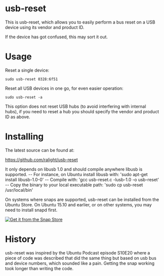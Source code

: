 usb-reset
=========

This is usb-reset, which allows you to easily perform a bus reset on a USB
device using its vendor and product ID.

If the device has got confused, this may sort it out.


Usage
=====

Reset a single device:

    sudo usb-reset 0328:6f51

Reset all USB devices in one go, for even easier operation:

	sudo usb-reset -a

This option does not reset USB hubs (to avoid interfering with internal hubs),
if you need to reset a hub you should specify the vendor and product ID as
above.


Installing
==========

The latest source can be found at:

https://github.com/ralight/usb-reset

It only depends on libusb 1.0 and should compile anywhere libusb is supported.
-- For instance, on Ubuntu install libusb with: 'sudo apt-get install libusb-1.0-0'
-- Compile with: 'gcc usb-reset.c -lusb-1.0 -o usb-reset'
-- Copy the binary to your local executable path: 'sudo cp usb-reset /usr/local/bin'


On systems where snaps are supported, usb-reset can be installed from the
Ubuntu Store. On Ubuntu 15.10 and earlier, or on other systems, you may need to
install snapd first.

[![Get it from the Snap Store](https://snapcraft.io/static/images/badges/en/snap-store-white.svg)](https://snapcraft.io/usb-reset)

History
=======

usb-reset was inspired by the Ubuntu Podcast episode S10E20 where a piece of
code was described that did the same thing but based on usb bus and device
numbers, which sounded like a pain. Getting the snap working took longer than
writing the code.

